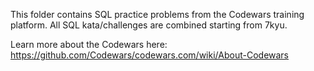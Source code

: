 This folder contains SQL practice problems from the Codewars training platform. All SQL kata/challenges are combined starting from 7kyu. 

Learn more about the Codewars here:
https://github.com/Codewars/codewars.com/wiki/About-Codewars
